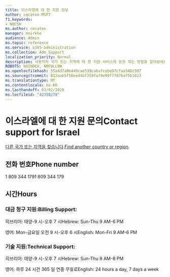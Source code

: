 ```yaml
---
title: 이스라엘에 대 한 지원 정보
author: cmcatee-MSFT
f1.keywords:
- NOCSH
ms.author: cmcatee
manager: mnirkhe
audience: Admin
ms.topic: reference
ms.service: o365-administration
ms.collection: Adm_Support
localization_priority: Normal
description: 사용자의 국가 또는 지역에 대 한 지원 서비스에 문의 하는 방법을 알아보세요.
ROBOTS: NOINDEX, NOFOLLOW
ms.openlocfilehash: 55a4d7a9e440cae539cabafcebe97cfaa346c307
ms.sourcegitcommit: 812aab5f58eed4bf359faf0e99f7f876af5b1023
ms.translationtype: MT
ms.contentlocale: ko-KR
ms.lasthandoff: 03/02/2020
ms.locfileid: "42358279"
---
```

# <a name="contact-support-for-israel"></a><span data-ttu-id="19a13-103">이스라엘에 대 한 지원 문의</span><span class="sxs-lookup"><span data-stu-id="19a13-103">Contact support for Israel</span></span>

<span data-ttu-id="19a13-104">[다른 국가 또는 지역을 찾습니다](../contact-support-for-business-products.md).</span><span class="sxs-lookup"><span data-stu-id="19a13-104">[Find another country or region](../contact-support-for-business-products.md).</span></span>

## <a name="phone-number"></a><span data-ttu-id="19a13-105">전화 번호</span><span class="sxs-lookup"><span data-stu-id="19a13-105">Phone number</span></span>
<span data-ttu-id="19a13-106">1 809 344 179</span><span class="sxs-lookup"><span data-stu-id="19a13-106">1 809 344 179</span></span>

## <a name="hours"></a><span data-ttu-id="19a13-107">시간</span><span class="sxs-lookup"><span data-stu-id="19a13-107">Hours</span></span>
### <a name="billing-support"></a><span data-ttu-id="19a13-108">대금 청구 지원:</span><span class="sxs-lookup"><span data-stu-id="19a13-108">Billing Support:</span></span>

<span data-ttu-id="19a13-109">히브리어: 태양-9 시-오후 7 시</span><span class="sxs-lookup"><span data-stu-id="19a13-109">Hebrew: Sun-Thu 9 AM-6 PM</span></span>

<span data-ttu-id="19a13-110">영어: Mon-금요일 오전 9 시-오후 6 시</span><span class="sxs-lookup"><span data-stu-id="19a13-110">English: Mon-Fri 9 AM-6 PM</span></span>

### <a name="technical-support"></a><span data-ttu-id="19a13-111">기술 지원:</span><span class="sxs-lookup"><span data-stu-id="19a13-111">Technical Support:</span></span>

<span data-ttu-id="19a13-112">히브리어: 태양-9 시-오후 7 시</span><span class="sxs-lookup"><span data-stu-id="19a13-112">Hebrew: Sun-Thu 9 AM-6 PM</span></span>

<span data-ttu-id="19a13-113">영어: 하루 24 시간 365 일 연중 무휴로</span><span class="sxs-lookup"><span data-stu-id="19a13-113">English: 24 hours a day, 7 days a week</span></span>
